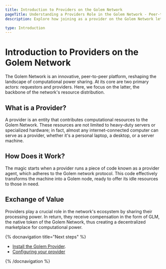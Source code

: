 ```yaml
---
title: Introduction to Providers on the Golem Network
pageTitle: Understanding a Providers Role in the Golem Network - Peer-to-Peer Computing
description: Explore how joining as a provider on the Golem Network lets you share compute resources in exchange for GLM tokens in a decentralized marketplace.

type: Introduction
---
```


# Introduction to Providers on the Golem Network

The Golem Network is an innovative, peer-to-peer platform, reshaping the landscape of computational power sharing. At its core are two primary actors: requestors and providers. Here, we focus on the latter, the backbone of the network's resource distribution.

## What is a Provider?

A provider is an entity that contributes computational resources to the Golem Network​​. These resources are not limited to heavy-duty servers or specialized hardware; in fact, almost any internet-connected computer can serve as a provider, whether it's a personal laptop, a desktop, or a server machine​​.

## How Does it Work?

The magic starts when a provider runs a piece of code known as a provider agent, which adheres to the Golem network protocol. This code effectively transforms the machine into a Golem node, ready to offer its idle resources to those in need​​.

## Exchange of Value

Providers play a crucial role in the network's ecosystem by sharing their processing power. In return, they receive compensation in the form of GLM, the native token of the Golem Network, thus creating a decentralized marketplace for computational power​​.

{% docnavigation title="Next steps" %}

- [Install the Golem Provider](/docs/en/providers/provider-installation).
- [Configuring your provider](/docs/en/providers/configuration/general)

{% /docnavigation %}
